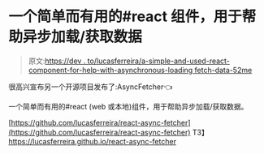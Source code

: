 # 一个简单而有用的#react 组件，用于帮助异步加载/获取数据

> 原文:[https://dev . to/lucasferreira/a-simple-and-used-react-component-for-help-with-asynchronous-loading fetch-data-52me](https://dev.to/lucasferreira/a-simple-and-useful-react-component-for-helping-with-asynchronous-loadingfetch-data-52me)

很高兴宣布另一个开源项目发布了:AsyncFetcher👈

一个简单而有用的#react (web 或本地)组件，用于帮助异步加载/获取数据。

[https://github.com/lucasferreira/react-async-fetcher](https://github.com/lucasferreira/react-async-fetcher)
T3】https://lucasferreira.github.io/react-async-fetcher